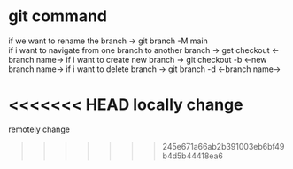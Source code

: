 # git command

if we want to rename the branch ->  git branch -M main  
if i want to navigate from one branch to another branch -> get checkout <-branch name->
if i want to create new branch -> git checkout -b <-new branch name->
if i want to delete branch -> git branch -d <-branch name->

<<<<<<< HEAD
locally change
=======
remotely change
>>>>>>> 245e671a66ab2b391003eb6bf49b4d5b44418ea6
